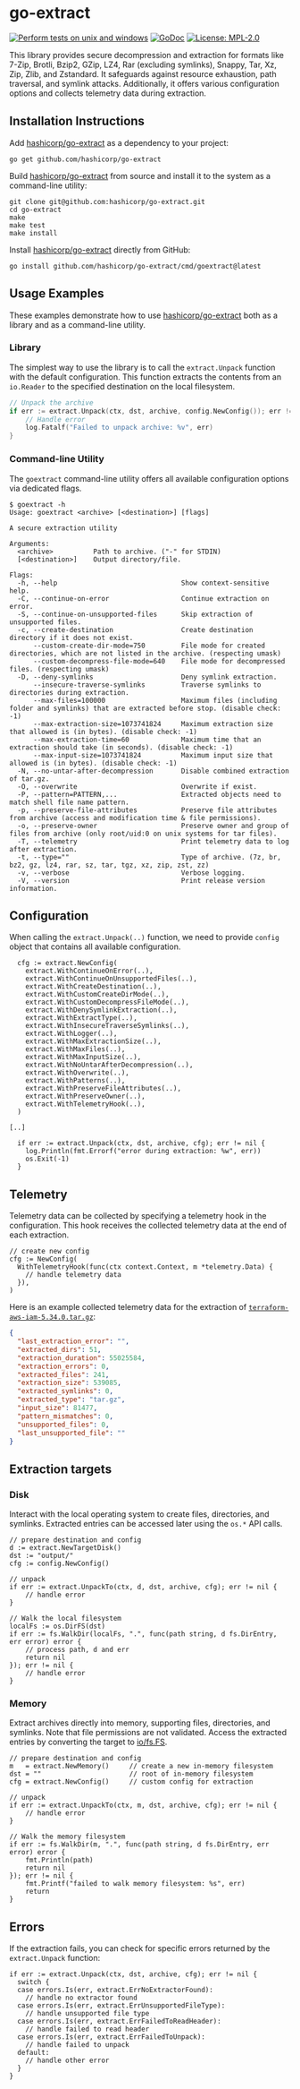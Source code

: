 # go-extract

[![Perform tests on unix and windows](https://github.com/hashicorp/go-extract/actions/workflows/testing.yml/badge.svg)](https://github.com/hashicorp/go-extract/actions/workflows/testing.yml)
[![GoDoc](https://godoc.org/github.com/hashicorp/go-extract?status.svg)](https://godoc.org/github.com/hashicorp/go-extract)
[![License: MPL-2.0](https://img.shields.io/badge/License-MPL--2.0-brightgreen.svg)](https://opensource.org/licenses/MPL-2.0)

This library provides secure decompression and extraction for formats like 7-Zip, Brotli, Bzip2, GZip, LZ4, Rar (excluding symlinks), Snappy, Tar, Xz, Zip, Zlib, and Zstandard. It safeguards against resource exhaustion, path traversal, and symlink attacks. Additionally, it offers various configuration options and collects telemetry data during extraction.

## Installation Instructions

Add [hashicorp/go-extract](https://github.com/hashicorp/go-extract) as a dependency to your project:

```cli
go get github.com/hashicorp/go-extract
```

Build [hashicorp/go-extract](https://github.com/hashicorp/go-extract) from source and install it to the system as a command-line utility:

```cli
git clone git@github.com:hashicorp/go-extract.git
cd go-extract
make
make test
make install
```

Install [hashicorp/go-extract](https://github.com/hashicorp/go-extract) directly from GitHub:

```cli
go install github.com/hashicorp/go-extract/cmd/goextract@latest
```

## Usage Examples

These examples demonstrate how to use [hashicorp/go-extract](https://github.com/hashicorp/go-extract) both as a library and as a command-line utility.

### Library

The simplest way to use the library is to call the `extract.Unpack` function with the default configuration. This function extracts the contents from an `io.Reader` to the specified destination on the local filesystem.

```go
// Unpack the archive
if err := extract.Unpack(ctx, dst, archive, config.NewConfig()); err != nil {
    // Handle error
    log.Fatalf("Failed to unpack archive: %v", err)
}
```

### Command-line Utility

The `goextract` command-line utility offers all available configuration options via dedicated flags.

```shell
$ goextract -h
Usage: goextract <archive> [<destination>] [flags]

A secure extraction utility

Arguments:
  <archive>          Path to archive. ("-" for STDIN)
  [<destination>]    Output directory/file.

Flags:
  -h, --help                               Show context-sensitive help.
  -C, --continue-on-error                  Continue extraction on error.
  -S, --continue-on-unsupported-files      Skip extraction of unsupported files.
  -c, --create-destination                 Create destination directory if it does not exist.
      --custom-create-dir-mode=750         File mode for created directories, which are not listed in the archive. (respecting umask)
      --custom-decompress-file-mode=640    File mode for decompressed files. (respecting umask)
  -D, --deny-symlinks                      Deny symlink extraction.
      --insecure-traverse-symlinks         Traverse symlinks to directories during extraction.
      --max-files=100000                   Maximum files (including folder and symlinks) that are extracted before stop. (disable check: -1)
      --max-extraction-size=1073741824     Maximum extraction size that allowed is (in bytes). (disable check: -1)
      --max-extraction-time=60             Maximum time that an extraction should take (in seconds). (disable check: -1)
      --max-input-size=1073741824          Maximum input size that allowed is (in bytes). (disable check: -1)
  -N, --no-untar-after-decompression       Disable combined extraction of tar.gz.
  -O, --overwrite                          Overwrite if exist.
  -P, --pattern=PATTERN,...                Extracted objects need to match shell file name pattern.
  -p, --preserve-file-attributes           Preserve file attributes from archive (access and modification time & file permissions).
  -o, --preserve-owner                     Preserve owner and group of files from archive (only root/uid:0 on unix systems for tar files).
  -T, --telemetry                          Print telemetry data to log after extraction.
  -t, --type=""                            Type of archive. (7z, br, bz2, gz, lz4, rar, sz, tar, tgz, xz, zip, zst, zz)
  -v, --verbose                            Verbose logging.
  -V, --version                            Print release version information.
```

## Configuration

When calling the `extract.Unpack(..)` function, we need to provide `config` object that contains all available configuration.

```golang
  cfg := extract.NewConfig(
    extract.WithContinueOnError(..),
    extract.WithContinueOnUnsupportedFiles(..),
    extract.WithCreateDestination(..),
    extract.WithCustomCreateDirMode(..),
    extract.WithCustomDecompressFileMode(..),
    extract.WithDenySymlinkExtraction(..),
    extract.WithExtractType(..),
    extract.WithInsecureTraverseSymlinks(..),
    extract.WithLogger(..),
    extract.WithMaxExtractionSize(..),
    extract.WithMaxFiles(..),
    extract.WithMaxInputSize(..),
    extract.WithNoUntarAfterDecompression(..),
    extract.WithOverwrite(..),
    extract.WithPatterns(..),
    extract.WithPreserveFileAttributes(..),
    extract.WithPreserveOwner(..),
    extract.WithTelemetryHook(..),
  )

[..]

  if err := extract.Unpack(ctx, dst, archive, cfg); err != nil {
    log.Println(fmt.Errorf("error during extraction: %w", err))
    os.Exit(-1)
  }
```

## Telemetry

Telemetry data can be collected by specifying a telemetry hook in the configuration. This hook receives the collected telemetry data at the end of each extraction.

```golang
// create new config
cfg := NewConfig(
  WithTelemetryHook(func(ctx context.Context, m *telemetry.Data) {
    // handle telemetry data
  }),
)
```

Here is an example collected telemetry data for the extraction of [`terraform-aws-iam-5.34.0.tar.gz`](https://github.com/terraform-aws-modules/terraform-aws-iam/releases/tag/v5.34.0):

```json
{
  "last_extraction_error": "",
  "extracted_dirs": 51,
  "extraction_duration": 55025584,
  "extraction_errors": 0,
  "extracted_files": 241,
  "extraction_size": 539085,
  "extracted_symlinks": 0,
  "extracted_type": "tar.gz",
  "input_size": 81477,
  "pattern_mismatches": 0,
  "unsupported_files": 0,
  "last_unsupported_file": ""
}
```

## Extraction targets

### Disk

Interact with the local operating system to create files, directories, and symlinks. Extracted entries can be accessed later using the `os.*` API calls.

```golang
// prepare destination and config
d := extract.NewTargetDisk()
dst := "output/"
cfg := config.NewConfig()

// unpack
if err := extract.UnpackTo(ctx, d, dst, archive, cfg); err != nil {
    // handle error
}

// Walk the local filesystem
localFs := os.DirFS(dst)
if err := fs.WalkDir(localFs, ".", func(path string, d fs.DirEntry, err error) error {
    // process path, d and err
    return nil
}); err != nil {
    // handle error
}
```

### Memory

Extract archives directly into memory, supporting files, directories, and symlinks. Note that file permissions are not validated. Access the extracted entries by converting the target to [io/fs.FS](https://pkg.go.dev/io/fs#FS).

```golang
// prepare destination and config
m   = extract.NewMemory()     // create a new in-memory filesystem
dst = ""                      // root of in-memory filesystem
cfg = extract.NewConfig()     // custom config for extraction

// unpack
if err := extract.UnpackTo(ctx, m, dst, archive, cfg); err != nil {
    // handle error
}

// Walk the memory filesystem
if err := fs.WalkDir(m, ".", func(path string, d fs.DirEntry, err error) error {
    fmt.Println(path)
    return nil
}); err != nil {
    fmt.Printf("failed to walk memory filesystem: %s", err)
    return
}
```

## Errors

If the extraction fails, you can check for specific errors returned by the `extract.Unpack` function:

```golang
if err := extract.Unpack(ctx, dst, archive, cfg); err != nil {
  switch {
  case errors.Is(err, extract.ErrNoExtractorFound):
    // handle no extractor found
  case errors.Is(err, extract.ErrUnsupportedFileType):
    // handle unsupported file type
  case errors.Is(err, extract.ErrFailedToReadHeader):
    // handle failed to read header
  case errors.Is(err, extract.ErrFailedToUnpack):
    // handle failed to unpack
  default:
    // handle other error
  }
}
```
